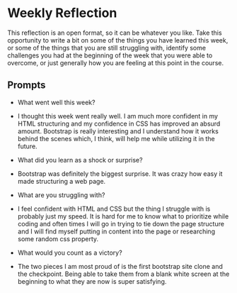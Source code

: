 # Weekly Reflection
This reflection is an open format, so it can be whatever you like. Take this opportunity to write a bit on some of the things you have learned this week, or some of the things that you are still struggling with, identify some challenges you had at the beginning of the week that you were able to overcome, or just generally how you are feeling at this point in the course.

## Prompts
- What went well this week?
* I thought this week went really well. I am much more confident in my HTML structuring and my confidence in CSS has improved an absurd amount. Bootstrap is really interesting and I understand how it works behind the scenes which, I think, will help me while utilizing it in the future.
- What did you learn as a shock or surprise?
* Bootstrap was definitely the biggest surprise. It was crazy how easy it made structuring a web page.
- What are you struggling with?
* I feel confident with HTML and CSS but the thing I struggle with is probably just my speed. It is hard for me to know what to prioritize while coding and often times I will go in trying to tie down the page structure and I will find myself putting in content into the page or researching some random css property.
- What would you count as a victory?
* The two pieces I am most proud of is the first bootstrap site clone and the checkpoint. Being able to take them from a blank white screen at the beginning to what they are now is super satisfying.